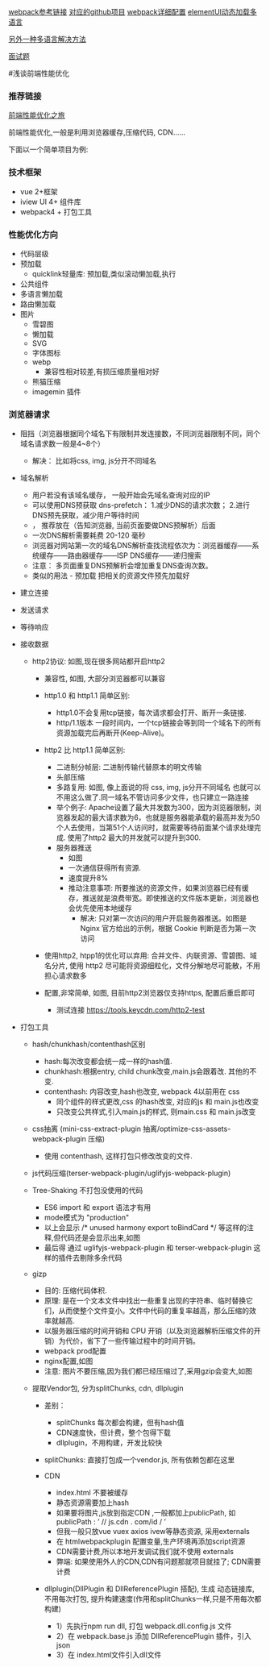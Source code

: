 [webpack参考链接](https://juejin.im/post/5b7d350951882542f3278b11#heading-0)
[对应的github项目](https://github.com/zxpsuper/createVue)
[webpack详细配置](https://juejin.im/post/5de87444518825124c50cd36)
[elementUI动态加载多语言](https://segmentfault.com/a/1190000020740061)

[另外一种多语言解决方法](https://github.com/kazupon/vue-i18n/issues/223)

[面试题](https://juejin.im/post/5e083e17f265da33997a4561?utm_source=gold_browser_extension)




#浅谈前端性能优化

### 推荐链接
[前端性能优化之旅](https://alienzhou.github.io/fe-performance-journey/#%E5%89%8D%E7%AB%AF%E9%9C%80%E8%A6%81%E6%80%A7%E8%83%BD%E4%BC%98%E5%8C%96%E4%B9%88%EF%BC%9F)

前端性能优化,一般是利用浏览器缓存,压缩代码, CDN......

下面以一个简单项目为例:
### 技术框架

- vue 2+框架
- iview UI 4+ 组件库
- webpack4 + 打包工具

### 性能优化方向
- 代码层级
 - 预加载
    - quicklink轻量库: 预加载,类似滚动懒加载,执行
 - 公共组件
 - 多语言懒加载
 - 路由懒加载
 - 图片
    - 雪碧图
    - 懒加载
    - SVG
    - 字体图标
    - webp
        - 兼容性相对较差,有损压缩质量相对好
    - 熊猫压缩
    - imagemin 插件
    

### 浏览器请求
  - 阻挡（浏览器根据同个域名下有限制并发连接数，不同浏览器限制不同，同个域名请求数一般是4~8个）
    - 解决： 比如将css, img, js分开不同域名
  - 域名解析
    - 用户若没有该域名缓存， 一般开始会先域名查询对应的IP
    - 可以使用DNS预获取 dns-prefetch： 1.减少DNS的请求次数； 2.进行DNS预先获取，减少用户等待时间
    - <link rel="dns-prefetch" href="//domain.com">， 推荐放在<meta http-equiv="x-dns-prefetch-control" content="on">（告知浏览器, 当前页面要做DNS预解析）后面
    - 一次DNS解析需要耗费 20-120 毫秒
    - 浏览器对网站第一次的域名DNS解析查找流程依次为：浏览器缓存——系统缓存——路由器缓存——ISP DNS缓存——递归搜索
    - 注意： 多页面重复DNS预解析会增加重复DNS查询次数。
    - 类似的用法  - 预加载 把相关的资源文件预先加载好 <link rel="preload" href="/styles.css" as="style">
  - 建立连接
  - 发送请求
  - 等待响应
  - 接收数据 
   
    - http2协议: 如图,现在很多网站都开启http2
        - 兼容性, 如图, 大部分浏览器都可以兼容
        - http1.0 和 http1.1 简单区别: 
            - http1.0不会复用tcp链接，每次请求都会打开、断开一条链接.
            - http/1.1版本 一段时间内，一个tcp链接会等到同一个域名下的所有资源加载完后再断开(Keep-Alive)。
        - http2 比 http1.1 简单区别:
            - 二进制分帧层: 二进制传输代替原本的明文传输
            - 头部压缩
            - 多路复用: 如图, 像上面说的将  css, img, js分开不同域名 也就可以不用这么做了.同一域名不管访问多少文件，也只建立一路连接
            - 举个例子: Apache设置了最大并发数为300，因为浏览器限制，浏览器发起的最大请求数为6，也就是服务器能承载的最高并发为50个人去使用，当第51个人访问时，就需要等待前面某个请求处理完成.
                       使用了http2 最大的并发就可以提升到300.
            - 服务器推送 
                - 如图
                - 一次通信获得所有资源.
                - 速度提升8%
                - 推动注意事项: 所要推送的资源文件，如果浏览器已经有缓存，推送就是浪费带宽。即使推送的文件版本更新，浏览器也会优先使用本地缓存
                    - 解决: 只对第一次访问的用户开启服务器推送。如图是 Nginx 官方给出的示例，根据 Cookie 判断是否为第一次访问
                         
        - 使用http2, htpp1的优化可以弃用: 合并文件、内联资源、雪碧图、域名分片, 使用 http2 尽可能将资源细粒化，文件分解地尽可能散，不用担心请求数多
        - 配置,非常简单, 如图, 目前http2浏览器仅支持https, 配置后重启即可
            - 测试连接 https://tools.keycdn.com/http2-test

- 打包工具 
    - hash/chunkhash/contenthash区别
        - hash:每次改变都会统一成一样的hash值.
        - chunkhash:根据entry, child chunk改变,main.js会跟着改. 其他的不变.
        - contenthash: 内容改变,hash也改变, webpack 4以前用在 css
            - 同个组件的样式更改,css 的hash改变, 对应的js 和 main.js也改变
            - 只改变公共样式,引入main.js的样式, 则main.css 和 main.js改变
        
    - css抽离 (mini-css-extract-plugin 抽离/optimize-css-assets-webpack-plugin 压缩)
        - 使用 contenthash, 这样打包只修改改变的文件.
     
    - js代码压缩(terser-webpack-plugin/uglifyjs-webpack-plugin)
    
    - Tree-Shaking 不打包没使用的代码 
        - ES6 import 和 export 语法才有用
        - mode模式为 "production"
        - 以上会显示 /* unused harmony export toBindCard */ 等这样的注释,但代码还是会显示出来,如图
        - 最后得 通过 uglifyjs-webpack-plugin 和 terser-webpack-plugin 这样的插件去剔除多余代码
    
    - gizp 
        - 目的: 压缩代码体积.
        - 原理: 是在一个文本文件中找出一些重复出现的字符串、临时替换它们，从而使整个文件变小。文件中代码的重复率越高，那么压缩的效率就越高.
        - 以服务器压缩的时间开销和 CPU 开销（以及浏览器解析压缩文件的开销）为代价，省下了一些传输过程中的时间开销。
        - webpack prod配置
        - nginx配置,如图
        - 注意: 图片不要压缩,因为我们都已经压缩过了,采用gzip会变大,如图
    
    - 提取Vendor包, 分为splitChunks, cdn, dllplugin
        - 差别：
          - splitChunks 每次都会构建，但有hash值
          - CDN速度快，但计费，整个包得下载
          - dllplugin，不用构建，开发比较快

        - splitChunks: 直接打包成一个vendor.js, 所有依赖包都在这里
        
        - CDN
            - index.html 不要被缓存
            - 静态资源需要加上hash
            - 如果要将图片,js放到指定CDN ,一般都加上publicPath, 如 publicPath : ’ // js.cdn . com/id / ’
            - 但我一般只放vue vuex axios ivew等静态资源, 采用externals
            - 在 htmlwebpackplugin 配置变量,生产环境再添加script资源
            - CDN需要计费,所以本地开发调试我们就不使用 externals
            - 弊端: 如果使用外人的CDN,CDN有问题那就项目就挂了; CDN需要计费

        - dllplugin(DllPlugin 和 DllReferencePlugin 搭配), 生成 动态链接库, 不用每次打包,
        提升构建速度(作用和splitChunks一样,只是不用每次都构建)
            - 1）先执行npm run dll, 打包 webpack.dll.config.js 文件
            - 2）在 webpack.base.js 添加 DllReferencePlugin 插件，引入json
            - 3）在 index.html文件引入dll文件

            
        
